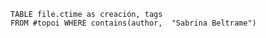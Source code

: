
```dataview
TABLE file.ctime as creación, tags
FROM #topoi WHERE contains(author,  "Sabrina Beltrame")
```


